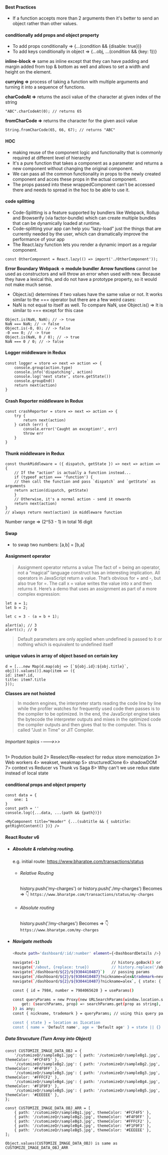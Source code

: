 #### Best Practices
- If a function accepts more than 2 arguments then it's better to send an object rather than other values.

#### conditionally add props and object property
- To add props conditionally => {...(condition && {disable: true})}
- To add keys conditionally in object => {...obj, ...(condition && {key: 1})}

**inline-block =>** same as inline except that they can have padding and margin added from top & bottom as well and allows to set a width and height on the element.

**currying =>** process of taking a function with multiple arguments and turning it into a sequence of functions.

**charCodeAt =>**  returns the ascii value of the character at given index of the string

    "ABC".charCodeAt(0); // returns 65
    
**fromCharCode =>** returns the character for the given ascii value

    String.fromCharCode(65, 66, 67); // returns "ABC"
    
#### HOC
- making reuse of the component logic and functionality that is commonly required at different level of hierarchy
- It's a pure function that takes a component as a parameter and returns a new component without changing the original component.
- We can pass all the common functionality in props to the newly created component and acces these props in the actual component.
- The props passed into these wrappedComponent can't be accessed there and needs to spread in the hoc to be able to use it.

#### code splitting
- Code-Splitting is a feature supported by bundlers like Webpack, Rollup and Browserify (via factor-bundle) which can create multiple bundles that can be dynamically loaded at runtime.
- Code-splitting your app can help you “lazy-load” just the things that are currently needed by the user, which can dramatically improve the performance of your app
- The React.lazy function lets you render a dynamic import as a regular component.
```
const OtherComponent = React.lazy(() => import('./OtherComponent'));
```

**Error Boundary**
**Webpack -> module bundler**
**Arrow functions** cannot be used as constructors and will throw an error when used with new. Because they have a lexical this, and do not have a prototype property, so it would not make much sense.

- Object.is() determines if two values have the same value or not. It works similar to the === operator but there are a few weird cases:
- NaN is not equal to itself as well. To compare NaN, use Object.is() => It is similar to === except for this case
```
Object.is(NaN, NaN); // -> true
NaN === NaN; // -> false
Object.is(-0, 0); // -> false
-0 === 0; // -> true
Object.is(NaN, 0 / 0); // -> true
NaN === 0 / 0; // -> false
```

#### Logger middleware in Redux
```
const logger = store => next => action => {
    console.group(action.type)
    console.info('dispatching', action)
    console.log('next state', store.getState())
    console.groupEnd()
    return next(action)
}
```
#### Crash Reporter middleware in Redux
```
const crashReporter = store => next => action => {
    try {
        return next(action)
    } catch (err) {
        console.error('Caught an exception!', err)
        throw err
    }
}
```
#### Thunk middleware in Redux
```
const thunkMiddleware = ({ dispatch, getState }) => next => action => {
    // If the "action" is actually a function instead...
    if (typeof action === 'function') {
    // then call the function and pass `dispatch` and `getState` as arguments
    return action(dispatch, getState)
    }
    // Otherwise, it's a normal action - send it onwards
    return next(action)
}
// always return next(action) in middleware function
```

Number range => (2^53 - 1) in total 16 digit

#### Swap
- to swap two numbers: [a,b] = [b,a]

#### Assignment operator
> Assignment operator returns a value
The fact of = being an operator, not a “magical” language construct has an interesting implication.
All operators in JavaScript return a value. That’s obvious for + and -, but also true for =.
The call x = value writes the value into x and then returns it.
Here’s a demo that uses an assignment as part of a more complex expression:
```
let a = 1;
let b = 2;

let c = 3 - (a = b + 1);

alert(a); // 3
alert(c); // 0
```

>Default parameters are only applied when undefined is passed to it or nothing which is equivalent to undefined itself

#### unique values in array of object based on certain key
```
d = [...new Map(d.map(obj => [`${obj.id}:${obj.title}`, obj])).values()].map(item => ({
id: item?.id,
title: item?.title
}));
```

**Classes are not hoisted**

>In modern engines, the interpreter starts reading the code line by line while
the profiler watches for frequently used code then passes is to the compiler to
be optimized. In the end, the JavaScript engine takes the bytecode the interpreter
outputs and mixes in the optimized code the compiler outputs and then gives that to the
computer. This is called "Just in Time" or JIT Compiler.


###### Important topics ---->>>
1> Prodution build
2> Reselect/Re-reselect for redux store memoization
3> Web workers
4> weakset, weakmap
5> structuredClone
6> shadowDOM
7> context vs Reducer vs Thunk vs Saga
8> Why can't we use redux state instead of local state

#### conditional props and object property
    const data = {
        one: 1
    }
    const path = ''
    console.log({...data, ...(path && {path})})

    <MyComponent title="Header" {...(subtitle && { subtitle: getRightContent() })} />

#### React Router v6
- ##### Absolute & relatving routing.
    e.g. initial route: https://www.bharatpe.com/transactions/status
    - ###### Relative Routing
        history.push('my-charges') or history.push('./my-charges')
            Becomes => 👇
            ```
            https://www.bharatpe.com/transactions/status/my-charges
            ```
    - ###### Absolute routing
        history.push('/my-charges') 
        Becomes => 👇
            ```
            https://www.bharatpe.com/my-charges
            ```
- ##### Navigate methods

    ```sh
    <Route path='dashboard/:id/:number' element={<DashboardDetails />} />

    navigate(-1)                                // history.goBack() or history.pop()
    navigate('/about, {replace: true})          // history.replace('/about)
    navigate(`/dashboard/${2}/${9304410487}`)   // passing params
    navigate(`/dashboard/${2}/${9304410487}?nickname=alex&trademark=neverBackDown`) // passing params and queryParams
    navigate(`/dashboard/${2}/${9304410487}?nickname=alex`, { state: { name: 'Rohit', age: 24 }, })   // passing state, params and queryParams

    const { id = 7984, number = 7984065620 } = useParams()
    
    const queryParams = new Proxy(new URLSearchParams(window.location.search), {
        get: (searchParams, prop) => searchParams.get(prop as string),
    }) as any;
    const { nickname, trademark } = queryParams; // using this query params get method, we won't be able to give default value while destructuring 
    
    const { state } = location as ILocation
    const { name = 'Default name', age = 'Default age' } = state || {}
    ```
##### Data Strucuture (Turn Array into Object)
    const CUSTOMIZE_IMAGE_DATA_OBJ = {
        '/cutomizeQr/sampleBg1.jpg': { path: '/cutomizeQr/sampleBg1.jpg', themeColor: '#FCF4F5' },
        '/cutomizeQr/sampleBg2.jpg': { path: '/cutomizeQr/sampleBg2.jpg', themeColor: '#F4F9FF' },
        '/cutomizeQr/sampleBg3.jpg': { path: '/cutomizeQr/sampleBg3.jpg', themeColor: '#FFFCF2' },
        '/cutomizeQr/sampleBg4.jpg': { path: '/cutomizeQr/sampleBg4.jpg', themeColor: '#F1F9F3' },
        '/cutomizeQr/sampleBg5.jpg': { path: '/cutomizeQr/sampleBg5.jpg', themeColor: '#EEEEEE' },
    };

    const CUSTOMIZE_IMAGE_DATA_OBJ_ARR = [
        { path: '/cutomizeQr/sampleBg1.jpg', themeColor: '#FCF4F5' },
        { path: '/cutomizeQr/sampleBg2.jpg', themeColor: '#F4F9FF' },
        { path: '/cutomizeQr/sampleBg3.jpg', themeColor: '#FFFCF2' },
        { path: '/cutomizeQr/sampleBg4.jpg', themeColor: '#F1F9F3' },
        { path: '/cutomizeQr/sampleBg5.jpg', themeColor: '#EEEEEE' },
    ];

    Object.values(CUSTOMIZE_IMAGE_DATA_OBJ) is same as CUSTOMIZE_IMAGE_DATA_OBJ_ARR
